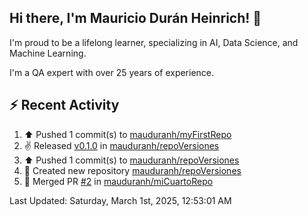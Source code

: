 ## Hi there, I'm Mauricio Durán Heinrich! 👋

I'm proud to be a lifelong learner, specializing in AI, Data Science, and Machine Learning.

I'm a QA expert with over 25 years of experience.

## :zap: Recent Activity
<!--RECENT_ACTIVITY:start-->
1. ⬆️ Pushed 1 commit(s) to [mauduranh/myFirstRepo](https://github.com/mauduranh/myFirstRepo)<br>
2. ✌️ Released [v0.1.0](https://github.com/mauduranh/repoVersiones/releases/tag/v0.1.0) in [mauduranh/repoVersiones](https://github.com/mauduranh/repoVersiones)<br>
3. ⬆️ Pushed 1 commit(s) to [mauduranh/repoVersiones](https://github.com/mauduranh/repoVersiones)<br>
4. 📔 Created new repository [mauduranh/repoVersiones](https://github.com/mauduranh/repoVersiones)<br>
5. 🎉 Merged PR [#2](https://github.com/mauduranh/miCuartoRepo/pull/2) in [mauduranh/miCuartoRepo](https://github.com/mauduranh/miCuartoRepo)<br>
<!--RECENT_ACTIVITY:end-->

<!--RECENT_ACTIVITY:last_update-->
Last Updated: Saturday, March 1st, 2025, 12:53:01 AM
<!--RECENT_ACTIVITY:last_update_end-->
